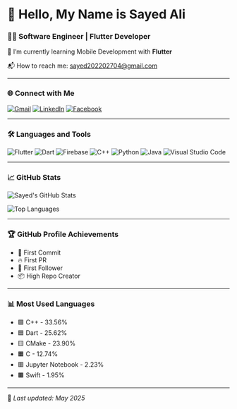 # 👋 Hello, My Name is Sayed Ali

### 🧑‍💻 Software Engineer | Flutter Developer

🚀 I’m currently learning Mobile Development with **Flutter**

📬 How to reach me: [sayed202202704@gmail.com](mailto:sayed202202704@gmail.com)

---

### 🌐 Connect with Me

[![Gmail](https://img.shields.io/badge/Gmail-D14836?style=for-the-badge&logo=gmail&logoColor=white)](https://myaccount.google.com/?utm_source=OGB&utm_medium=app&authuser=0)
[![LinkedIn](https://img.shields.io/badge/LinkedIn-0077B5?style=for-the-badge&logo=linkedin&logoColor=white)](https://www.linkedin.com/in/sayed-ali-a4ab16356?utm_source=share&utm_campaign=share_via&utm_content=profile&utm_medium=android_app)
[![Facebook](https://img.shields.io/badge/Facebook-1877F2?style=for-the-badge&logo=facebook&logoColor=white)](https://www.facebook.com/share/1FcYfU3PdA/?mibextid=qi2Omg)


---

### 🛠️ Languages and Tools

![Flutter](https://img.shields.io/badge/Flutter-02569B?style=flat&logo=flutter&logoColor=white)
![Dart](https://img.shields.io/badge/Dart-0175C2?style=flat&logo=dart&logoColor=white)
![Firebase](https://img.shields.io/badge/Firebase-FFCA28?style=flat&logo=firebase&logoColor=black)
![C++](https://img.shields.io/badge/C++-00599C?style=flat&logo=c%2B%2B&logoColor=white)
![Python](https://img.shields.io/badge/Python-3776AB?style=flat&logo=python&logoColor=white)
![Java](https://img.shields.io/badge/Java-ED8B00?style=flat&logo=java&logoColor=white)
![Visual Studio Code](https://img.shields.io/badge/VS_Code-007ACC?style=flat&logo=visual-studio-code&logoColor=white)

---

### 📈 GitHub Stats

![Sayed's GitHub Stats](https://github-readme-stats.vercel.app/api?username=sayedali&show_icons=true&theme=default)

![Top Languages](https://github-readme-stats.vercel.app/api/top-langs/?username=sayedali&layout=compact&theme=default)

---

### 🏆 GitHub Profile Achievements

- 🚀 First Commit
- 🔥 First PR
- 👥 First Follower
- 📦 High Repo Creator

---

### 📊 Most Used Languages

- 🟪 C++ - 33.56%
- 🟦 Dart - 25.62%
- 🟨 CMake - 23.90%
- 🟧 C - 12.74%
- 🟥 Jupyter Notebook - 2.23%
- 🟫 Swift - 1.95%

---

📌 *Last updated: May 2025*
